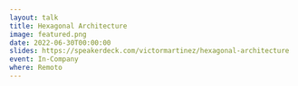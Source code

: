 ```yaml
---
layout: talk
title: Hexagonal Architecture
image: featured.png
date: 2022-06-30T00:00:00
slides: https://speakerdeck.com/victormartinez/hexagonal-architecture
event: In-Company
where: Remoto
---
```

